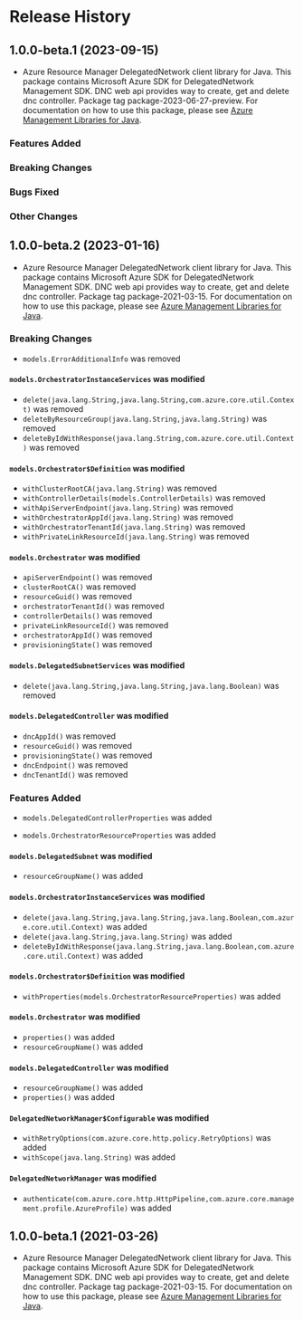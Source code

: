 # Release History

## 1.0.0-beta.1 (2023-09-15)

- Azure Resource Manager DelegatedNetwork client library for Java. This package contains Microsoft Azure SDK for DelegatedNetwork Management SDK. DNC web api provides way to create, get and delete dnc controller. Package tag package-2023-06-27-preview. For documentation on how to use this package, please see [Azure Management Libraries for Java](https://aka.ms/azsdk/java/mgmt).

### Features Added

### Breaking Changes

### Bugs Fixed

### Other Changes

## 1.0.0-beta.2 (2023-01-16)

- Azure Resource Manager DelegatedNetwork client library for Java. This package contains Microsoft Azure SDK for DelegatedNetwork Management SDK. DNC web api provides way to create, get and delete dnc controller. Package tag package-2021-03-15. For documentation on how to use this package, please see [Azure Management Libraries for Java](https://aka.ms/azsdk/java/mgmt).

### Breaking Changes

* `models.ErrorAdditionalInfo` was removed

#### `models.OrchestratorInstanceServices` was modified

* `delete(java.lang.String,java.lang.String,com.azure.core.util.Context)` was removed
* `deleteByResourceGroup(java.lang.String,java.lang.String)` was removed
* `deleteByIdWithResponse(java.lang.String,com.azure.core.util.Context)` was removed

#### `models.Orchestrator$Definition` was modified

* `withClusterRootCA(java.lang.String)` was removed
* `withControllerDetails(models.ControllerDetails)` was removed
* `withApiServerEndpoint(java.lang.String)` was removed
* `withOrchestratorAppId(java.lang.String)` was removed
* `withOrchestratorTenantId(java.lang.String)` was removed
* `withPrivateLinkResourceId(java.lang.String)` was removed

#### `models.Orchestrator` was modified

* `apiServerEndpoint()` was removed
* `clusterRootCA()` was removed
* `resourceGuid()` was removed
* `orchestratorTenantId()` was removed
* `controllerDetails()` was removed
* `privateLinkResourceId()` was removed
* `orchestratorAppId()` was removed
* `provisioningState()` was removed

#### `models.DelegatedSubnetServices` was modified

* `delete(java.lang.String,java.lang.String,java.lang.Boolean)` was removed

#### `models.DelegatedController` was modified

* `dncAppId()` was removed
* `resourceGuid()` was removed
* `provisioningState()` was removed
* `dncEndpoint()` was removed
* `dncTenantId()` was removed

### Features Added

* `models.DelegatedControllerProperties` was added

* `models.OrchestratorResourceProperties` was added

#### `models.DelegatedSubnet` was modified

* `resourceGroupName()` was added

#### `models.OrchestratorInstanceServices` was modified

* `delete(java.lang.String,java.lang.String,java.lang.Boolean,com.azure.core.util.Context)` was added
* `delete(java.lang.String,java.lang.String)` was added
* `deleteByIdWithResponse(java.lang.String,java.lang.Boolean,com.azure.core.util.Context)` was added

#### `models.Orchestrator$Definition` was modified

* `withProperties(models.OrchestratorResourceProperties)` was added

#### `models.Orchestrator` was modified

* `properties()` was added
* `resourceGroupName()` was added

#### `models.DelegatedController` was modified

* `resourceGroupName()` was added
* `properties()` was added

#### `DelegatedNetworkManager$Configurable` was modified

* `withRetryOptions(com.azure.core.http.policy.RetryOptions)` was added
* `withScope(java.lang.String)` was added

#### `DelegatedNetworkManager` was modified

* `authenticate(com.azure.core.http.HttpPipeline,com.azure.core.management.profile.AzureProfile)` was added

## 1.0.0-beta.1 (2021-03-26)

- Azure Resource Manager DelegatedNetwork client library for Java. This package contains Microsoft Azure SDK for DelegatedNetwork Management SDK. DNC web api provides way to create, get and delete dnc controller. Package tag package-2021-03-15. For documentation on how to use this package, please see [Azure Management Libraries for Java](https://aka.ms/azsdk/java/mgmt).
